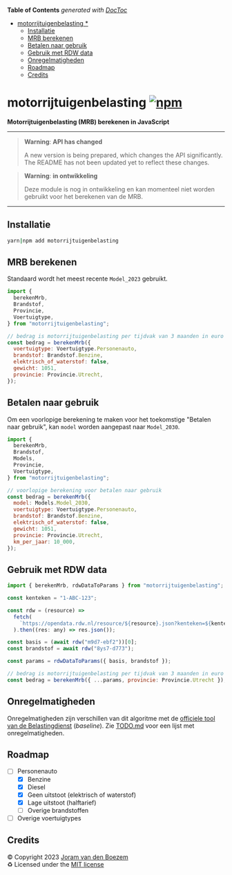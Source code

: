 <!-- START doctoc generated TOC please keep comment here to allow auto update -->
<!-- DON'T EDIT THIS SECTION, INSTEAD RE-RUN doctoc TO UPDATE -->

**Table of Contents** _generated with
[DocToc](https://github.com/thlorenz/doctoc)_

- [motorrijtuigenbelasting \*](#motorrijtuigenbelasting-)
  - [Installatie](#installatie)
  - [MRB berekenen](#mrb-berekenen)
  - [Betalen naar gebruik](#betalen-naar-gebruik)
  - [Gebruik met RDW data](#gebruik-met-rdw-data)
  - [Onregelmatigheden](#onregelmatigheden)
  - [Roadmap](#roadmap)
  - [Credits](#credits)

<!-- END doctoc generated TOC please keep comment here to allow auto update -->

# motorrijtuigenbelasting [![npm](https://img.shields.io/npm/v/motorrijtuigenbelasting)](https://www.npmjs.com/package/motorrijtuigenbelasting)

**Motorrijtuigenbelasting (MRB) berekenen in JavaScript**

---

> **Warning**: **API has changed**
>
> A new version is being prepared, which changes the API significantly. The
> README has not been updated yet to reflect these changes.

> **Warning**: **in ontwikkeling**
>
> Deze module is nog in ontwikkeling en kan momenteel niet worden gebruikt voor
> het berekenen van de MRB.

---

## Installatie

```bash
yarn|npm add motorrijtuigenbelasting
```

## MRB berekenen

Standaard wordt het meest recente `Model_2023` gebruikt.

```js
import {
  berekenMrb,
  Brandstof,
  Provincie,
  Voertuigtype,
} from "motorrijtuigenbelasting";

// bedrag is motorrijtuigenbelasting per tijdvak van 3 maanden in euro's
const bedrag = berekenMrb({
  voertuigtype: Voertuigtype.Personenauto,
  brandstof: Brandstof.Benzine,
  elektrisch_of_waterstof: false,
  gewicht: 1051,
  provincie: Provincie.Utrecht,
});
```

## Betalen naar gebruik

Om een voorlopige berekening te maken voor het toekomstige "Betalen naar
gebruik", kan `model` worden aangepast naar `Model_2030`.

```js
import {
  berekenMrb,
  Brandstof,
  Models,
  Provincie,
  Voertuigtype,
} from "motorrijtuigenbelasting";

// voorlopige berekening voor betalen naar gebruik
const bedrag = berekenMrb({
  model: Models.Model_2030,
  voertuigtype: Voertuigtype.Personenauto,
  brandstof: Brandstof.Benzine,
  elektrisch_of_waterstof: false,
  gewicht: 1051,
  provincie: Provincie.Utrecht,
  km_per_jaar: 10_000,
});
```

## Gebruik met RDW data

```js
import { berekenMrb, rdwDataToParams } from "motorrijtuigenbelasting";

const kenteken = "1-ABC-123";

const rdw = (resource) =>
  fetch(
    `https://opendata.rdw.nl/resource/${resource}.json?kenteken=${kenteken}`
  ).then((res: any) => res.json());

const basis = (await rdw("m9d7-ebf2"))[0];
const brandstof = await rdw("8ys7-d773");

const params = rdwDataToParams({ basis, brandstof });

// bedrag is motorrijtuigenbelasting per tijdvak van 3 maanden in euro's
const bedrag = berekenMrb({ ...params, provincie: Provincie.Utrecht });
```

## Onregelmatigheden

Onregelmatigheden zijn verschillen van dit algoritme met de
[officiele tool van de Belastingdienst](https://www.belastingdienst.nl/wps/wcm/connect/nl/auto-en-vervoer/content/hulpmiddel-motorrijtuigenbelasting-berekenen)
(_baseline_). Zie [TODO.md](TODO.md) voor een lijst met onregelmatigheden.

## Roadmap

- [ ] Personenauto
  - [x] Benzine
  - [x] Diesel
  - [x] Geen uitstoot (elektrisch of waterstof)
  - [x] Lage uitstoot (halftarief)
  - [ ] Overige brandstoffen
- [ ] Overige voertuigtypes

## Credits

©️ Copyright 2023 [Joram van den Boezem](https://joram.dev)  
♻️ Licensed under the [MIT license](LICENSE)
